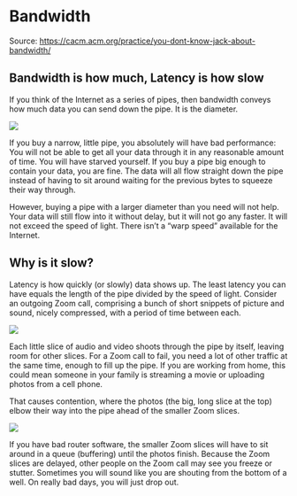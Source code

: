 # Bandwidth

Source: <https://cacm.acm.org/practice/you-dont-know-jack-about-bandwidth/>

## Bandwidth is how much, Latency is how slow

If you think of the Internet as a series of pipes, then bandwidth conveys how much data you can send down the pipe. It is the diameter.

![](https://cacm.acm.org/wp-content/uploads/2024/10/Collier-Brown_Fig1.png?resize=1024,299)

If you buy a narrow, little pipe, you absolutely will have bad performance: You will not be able to get all your data through it in any reasonable amount of time. You will have starved yourself. If you buy a pipe big enough to contain your data, you are fine. The data will all flow straight down the pipe instead of having to sit around waiting for the previous bytes to squeeze their way through.

However, buying a pipe with a larger diameter than you need will not help. Your data will still flow into it without delay, but it will not go any faster. It will not exceed the speed of light. There isn’t a “warp speed” available for the Internet.

## Why is it slow?

Latency is how quickly (or slowly) data shows up. The least latency you can have equals the length of the pipe divided by the speed of light. Consider an outgoing Zoom call, comprising a bunch of short snippets of picture and sound, nicely compressed, with a period of time between each.

![](https://cacm.acm.org/wp-content/uploads/2024/10/Collier-Brown_Fig2.png?resize=768,128)

Each little slice of audio and video shoots through the pipe by itself, leaving room for other slices. For a Zoom call to fail, you need a lot of other traffic at the same time, enough to fill up the pipe. If you are working from home, this could mean someone in your family is streaming a movie or uploading photos from a cell phone.

That causes contention, where the photos (the big, long slice at the top) elbow their way into the pipe ahead of the smaller Zoom slices.

![](https://cacm.acm.org/wp-content/uploads/2024/10/Collier-Brown_Fig3.png?resize=1024,202)

If you have bad router software, the smaller Zoom slices will have to sit around in a queue (buffering) until the photos finish. Because the Zoom slices are delayed, other people on the Zoom call may see you freeze or stutter. Sometimes you will sound like you are shouting from the bottom of a well. On really bad days, you will just drop out.
